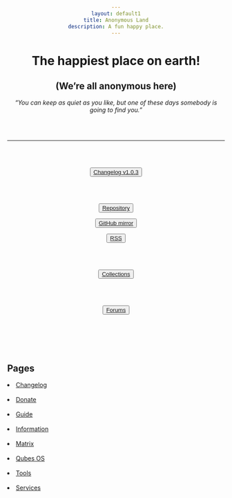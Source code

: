 ```yaml
---
layout: default1
title: Anonymous Land
description: A fun happy place.
---
```


<div style="text-align:center;">
<!-- https://invidious.kavin.rocks/watch?v=J-6fW66IUY4 -->
<h1>The happiest place on earth!</h1>
<h2>(We’re all anonymous here)</h2>
<p><i>“You can keep as quiet as you like, but one of these days somebody is going to find you.” </i></p>
<br>
<br>
</div>

---

<body style="text-align:center">
<br>
<br>

  <button type="button" class="btn btn-lg btn-default"><a href="./changelog"><i class="fa fa-clipboard" aria-hidden="true"></i> Changelog v1.0.3</a></button>

<br>
<br>

  <button type="button" class="btn btn-md btn-default"><a href="https://codeberg.org/deathrow/anonymousland"> <i class="fa fa-github" aria-hidden="true"></i> Repository</a></button>
  
  <button type="button" class="btn btn-md btn-default"><a href="https://github.com/d-eathrow/anonymousland"> <i class="fa fa-github" aria-hidden="true">
    </i> GitHub mirror</a></button>


  <button type="button" class="btn btn-md btn-default"><a href="./rss"><i class="fa fa-rss-square" aria-hidden="true"></i> RSS</a></button>

<br>
<br>

  <button type="button" class="btn btn-md btn-default"><a href="./information"><i class="fa fa-list" aria-hidden="true"></i> Collections</a></button>

<br>
<br>

  <button type="button" class="btn btn-lg btn-default"><a href="https://forum.anonymousland.org">Forums</a></button>

<br>
<br>

  </body>

<br>
<br>


<div style="text-align:left;">

<h2> Pages </h2>

<li><a href="./changelog">Changelog</a> </li> <br>
<li><a href="./donate">Donate</a> </li> <br>
<li><a href="./guide">Guide</a> </li> <br>
<li><a href="./information">Information</a> </li> <br>
<li><a href="./matrix">Matrix</a> </li> <br>
<li><a href="./qubes">Qubes OS</a> </li> <br>
<li><a href="./tools">Tools</a> </li> <br>
<li><a href="./services">Services</a> </li> <br>

</div>

